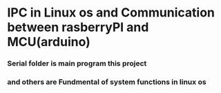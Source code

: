 # IPC in Linux os and Communication between rasberryPI and MCU(arduino)
### Serial folder is main program this project
### and others are Fundmental of system functions in linux os
